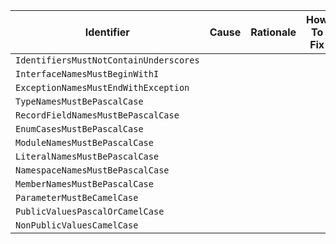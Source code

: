 | Identifier | Cause | Rationale | How To Fix |
| --- | --- | --- | --- |
| `IdentifiersMustNotContainUnderscores` | | | |
| `InterfaceNamesMustBeginWithI` | | | |
| `ExceptionNamesMustEndWithException` | | | |
| `TypeNamesMustBePascalCase` | | | |
| `RecordFieldNamesMustBePascalCase` | | | |
| `EnumCasesMustBePascalCase` | | | |
| `ModuleNamesMustBePascalCase` | | | |
| `LiteralNamesMustBePascalCase` | | | |
| `NamespaceNamesMustBePascalCase` | | | |
| `MemberNamesMustBePascalCase` | | | |
| `ParameterMustBeCamelCase` | | | |
| `PublicValuesPascalOrCamelCase` | | | |
| `NonPublicValuesCamelCase` | | | |
